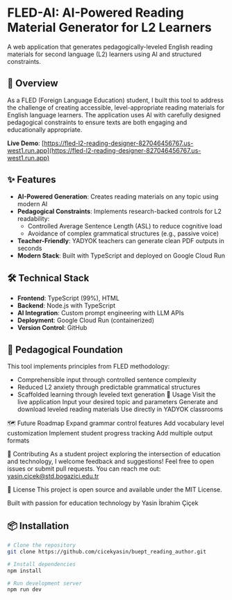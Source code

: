 
# FLED-AI: AI-Powered Reading Material Generator for L2 Learners

A web application that generates pedagogically-leveled English reading materials for second language (L2) learners using AI and structured constraints.

## 🚀 Overview

As a FLED (Foreign Language Education) student, I built this tool to address the challenge of creating accessible, level-appropriate reading materials for English language learners. The application uses AI with carefully designed pedagogical constraints to ensure texts are both engaging and educationally appropriate.

**Live Demo**: [https://fled-l2-reading-designer-827046456767.us-west1.run.app](https://fled-l2-reading-designer-827046456767.us-west1.run.app)

## ✨ Features

- **AI-Powered Generation**: Creates reading materials on any topic using modern AI
- **Pedagogical Constraints**: Implements research-backed controls for L2 readability:
  - Controlled Average Sentence Length (ASL) to reduce cognitive load
  - Avoidance of complex grammatical structures (e.g., passive voice)
- **Teacher-Friendly**: YADYOK teachers can generate clean PDF outputs in seconds
- **Modern Stack**: Built with TypeScript and deployed on Google Cloud Run

## 🛠️ Technical Stack

- **Frontend**: TypeScript (99%), HTML
- **Backend**: Node.js with TypeScript
- **AI Integration**: Custom prompt engineering with LLM APIs
- **Deployment**: Google Cloud Run (containerized)
- **Version Control**: GitHub

## 🎯 Pedagogical Foundation

This tool implements principles from FLED methodology:
- Comprehensible input through controlled sentence complexity
- Reduced L2 anxiety through predictable grammatical structures
- Scaffolded learning through leveled text generation
🚦 Usage
Visit the live application
Input your desired topic and parameters
Generate and download leveled reading materials
Use directly in YADYOK classrooms

🗺️ Future Roadmap
Expand grammar control features
Add vocabulary level customization
Implement student progress tracking
Add multiple output formats

🤝 Contributing
As a student project exploring the intersection of education and technology, I welcome feedback and suggestions! Feel free to open issues or submit pull requests.
You can reach me out: yasin.cicek@std.bogazici.edu.tr

📄 License
This project is open source and available under the MIT License.

Built with passion for education technology by Yasin İbrahim Çiçek

## 📦 Installation

```bash
# Clone the repository
git clone https://github.com/cicekyasin/buept_reading_author.git

# Install dependencies
npm install

# Run development server
npm run dev

